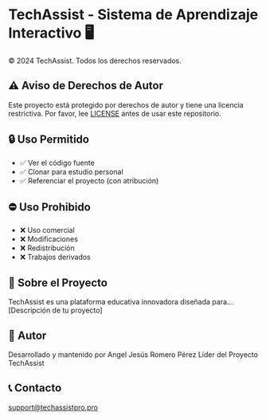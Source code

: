 # TechAssist - Sistema de Aprendizaje Interactivo 🖥️
© 2024 TechAssist. Todos los derechos reservados.

## ⚠️ Aviso de Derechos de Autor
Este proyecto está protegido por derechos de autor y tiene una licencia restrictiva.
Por favor, lee [LICENSE](LICENSE.md) antes de usar este repositorio.

## 🔒 Uso Permitido
- ✅ Ver el código fuente
- ✅ Clonar para estudio personal
- ✅ Referenciar el proyecto (con atribución)

## ⛔ Uso Prohibido
- ❌ Uso comercial
- ❌ Modificaciones
- ❌ Redistribución
- ❌ Trabajos derivados

## 🌟 Sobre el Proyecto
TechAssist es una plataforma educativa innovadora diseñada para...
[Descripción de tu proyecto]

## 📝 Autor
Desarrollado y mantenido por Angel Jesús Romero Pérez
Líder del Proyecto TechAssist

## 📞 Contacto
support@techassistpro.pro
